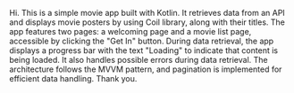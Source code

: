 Hi.
This is a simple movie app built with Kotlin. 
It retrieves data from an API and displays movie posters by using Coil library, along with their titles. 
The app features two pages: a welcoming page and a movie list page, accessible by clicking the "Get In" button.
During data retrieval, the app displays a progress bar with the text "Loading" to indicate that content is being loaded.
It also handles possible errors during data retrieval.
The architecture follows the MVVM pattern, and pagination is implemented for efficient data handling. 
Thank you.

